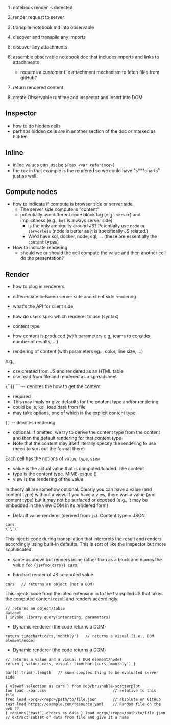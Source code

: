 

1. notebook render is detected
1. render request to server

2. transpile notebook md into observable
3. discover and transpile any imports
4. discover any attachments
5. assemble observable notebook doc that includes imports and links to attachments
    * requires a customer file attachment mechanism to fetch files from gitHub?
6. return rendered content

7. create Observable runtime and inspector and insert into DOM

## Inspector

* how to do hidden cells
* perhaps hidden cells are in another section of the doc or marked as hidden

## Inline
* inline values can just be `${tex <var reference>}`
* the `tex` in that example is the rendered so we could have "s***charts" just as well. 

## Compute nodes
* how to indicate if compute is browser side or server side
  * The server side compute is "content"
  * potentially use different code block tag (e.g., `server`) and implicitness (e.g., `kql` is always server side)
    * is the only ambiguity around JS? Potentially use `node` or `serverless` (node is better as it is specifically JS related.)
    * We'd have kql, docker, node, sql, ...  (these are essentially the `content` types)
* How to indicate rendering
  * should we or should the cell compute the value and then another cell do the presentation?

## Render
* how to plug in renderers
* differentiate between server side and client side rendering
* what's the API for client side
* how do users spec which renderer to use (syntax)



* content type
* how content is produced (with parameters e.g, teams to consider, number of results, ...)
* rendering of content (with parameters eg.., color, line size, ...)

e.g., 
* csv created from JS and rendered as an HTML table
* csv read from file and rendered as a spreadsheet


`\`\`\`{}\`\`\`` -- denotes the how to get the content 
  * required
  * This may imply or give defaults for the content type and/or rendering.
  * could be js, kql, load data from file
  * may take options, one of which is the explicit content type

`[]` -- denotes rendering
* optional. If omitted, we try to derive the content type from the content and then the default rendering for that content type
* Note that the content may itself literally specify the rendering to use (need to sort out the format there)








Each cell has the notions of `value`, `type`,  `view`
* value is the actual value that is computed/loaded. The content
* type is the content type. MIME-esque () 
* view is the rendering of the value

In theory all are somehow optional. Clearly you can have a value (and content type) without a view. If you have a view, there was a value (and content type) but it may not be surfaced or exposed (e.g., it may be embedded in the view DOM in its rendered form)



* Default value renderer (derived from `js`). Content type = JSON
```\`\`\`{js(cars)}
cars
\`\`\`
```
This injects code during transpilation that interprets the result and renders accordingly using built-in defaults. This is sort of like the Inspector but more sophiticated.

* same as above but renders inline rather than as a block and names the value `foo`
`{js#foo(cars)} cars`

* barchart render of JS computed value
```{js(cars)}[barchart(xLabel=year)]
cars   // returns an object (not a DOM)
```
This injects code from the cited extension in to the transpiled JS that takes the computed content result and renders accordingly.


```{kql(libary)}[barchart(xLabel=year)]
// returns an object/table
dataset
| invoke library.query(intersting, parameters)
```


* Dynamic renderer (the code returns a DOM)
```{js(cars)}
return timechart(cars,'monthly')   // returns a visual (i.e., DOM element/node)
```

* Dynamic renderer (the code returns a DOM)
```{js(cars)}
// returns a value and a visual ( DOM element/node)
return { value: cars, visual: timechart(cars,'monthly') }   
```

```{js(bar)}
bar[1].trim().length   // some complex thing to be evaluated server side
```


```{imports}
{ viewof selection as cars } from @d3/brushable-scatterplot 
foo load ./bar.csv                             // relative to this file
fred load <org>/<repo>/path/to/file.json       // absolute on GitHub
test load https://example.com/resource.yaml    // Random file on the web ??
{ regions['east'].orders as data } load <org>/<repo>/path/to/file.json   // extract subset of data from file and give it a name

```

